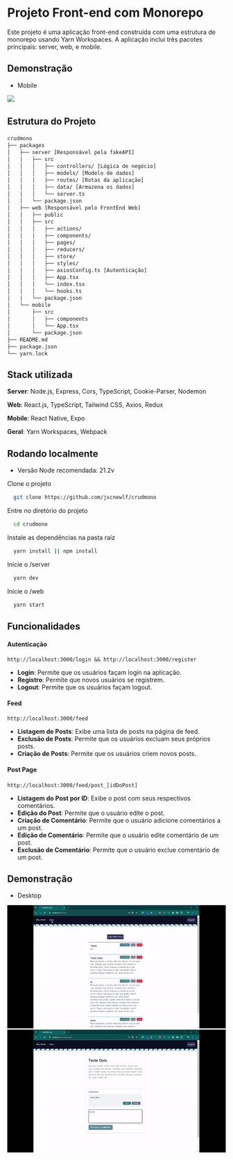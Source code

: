 
# Projeto Front-end com Monorepo

Este projeto é uma aplicação front-end construída com uma estrutura de monorepo usando Yarn Workspaces. A aplicação inclui três pacotes principais: server, web, e mobile.

## Demonstração
- Mobile
<img src="\screenshot\mobile.gif">



## Estrutura do Projeto
```
crudmono
├── packages
│   ├── server [Responsável pela fakeAPI]
│   │   ├── src
│   │   │   ├── controllers/ [Lógica de negócio]
│   │   │   ├── models/ [Modelo de dados]
│   │   │   ├── routes/ [Rotas da aplicação]
│   │   │   ├── data/ [Armazena os dados]
│   │   │   └── server.ts
│   │   └── package.json
│   ├── web [Responsável pelo FrontEnd Web]
│   │   ├── public
│   │   ├── src
│   │   │   ├── actions/
│   │   │   ├── components/
│   │   │   ├── pages/
│   │   │   ├── reducers/
│   │   │   ├── store/
│   │   │   ├── styles/
│   │   │   ├── axiosConfig.ts [Autenticação]
│   │   │   ├── App.tsx
│   │   │   └── index.tsx
│   │   │   └── hooks.ts
│   │   └── package.json
│   └── mobile
│       ├── src
│       │   ├── components
│       │   └── App.tsx
│       └── package.json
├── README.md
├── package.json
└── yarn.lock
```
## Stack utilizada

**Server**: Node.js, Express, Cors, TypeScript, Cookie-Parser, Nodemon

**Web**: React.js, TypeScript, Tailwind CSS, Axios, Redux

**Mobile**: React Native, Expo

**Geral**: Yarn Workspaces, Webpack



## Rodando localmente
- Versão Node recomendada: 21.2v

Clone o projeto

```bash
  git clone https://github.com/jscnewlf/crudmono
```

Entre no diretório do projeto

```bash
  cd crudmono
```

Instale as dependências na pasta raíz

```bash
  yarn install || npm install
```

Inicie o /server

```bash
  yarn dev
```

Inicie o /web

```bash
  yarn start
```


## Funcionalidades

#### Autenticação 
```
http://localhost:3000/login && http://localhost:3000/register
```
- **Login**: Permite que os usuários façam login na aplicação.
- **Registro**: Permite que novos usuários se registrem.
- **Logout**: Permite que os usuários façam logout.

#### Feed 
```
http://localhost:3000/feed
```
- **Listagem de Posts**: Exibe uma lista de posts na página de feed.
- **Exclusão de Posts**: Permite que os usuários excluam seus próprios posts.
- **Criação de Posts**: Permite que os usuários criem novos posts.

#### Post Page 
```
http://localhost:3000/feed/post_[idDoPost]
```
- **Listagem do Post por ID**: Exibe o post com seus respectivos comentários.
- **Edição do Post**: Permite que o usuário edite o post.
- **Criação de Comentário**: Permite que o usuário adicione comentários a um post.
- **Edição de Comentário**: Permite que o usuário edite comentário de um post.
- **Exclusão de Comentário**: Permite que o usuário exclue comentário de um post.

## Demonstração
- Desktop
<img src="\screenshot\desk2.gif">
<img src="\screenshot\desk3.gif">
